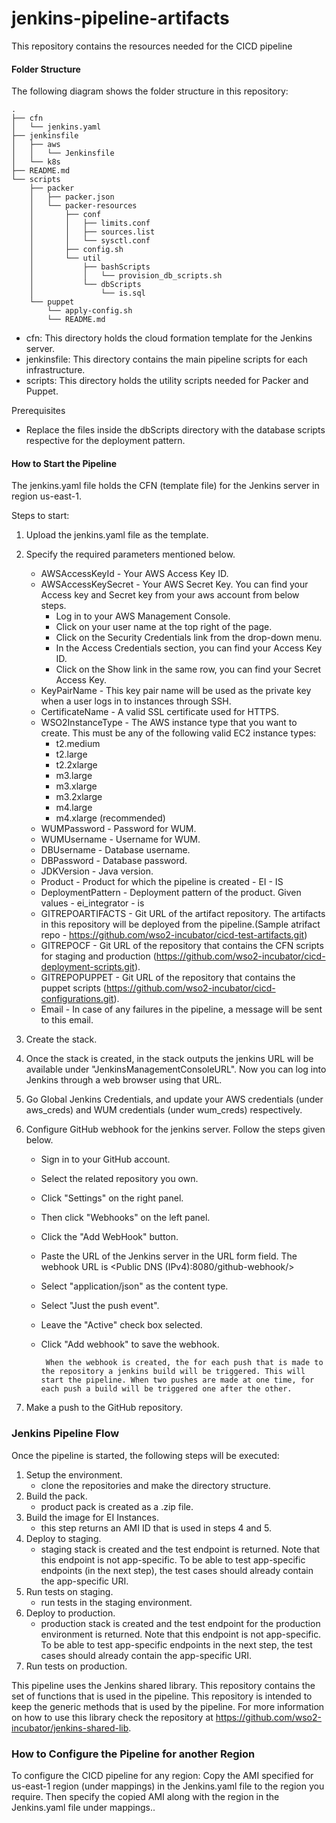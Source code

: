 # jenkins-pipeline-artifacts

This repository contains the resources needed for the CICD pipeline

#### Folder Structure
The following diagram shows the folder structure in this repository:

```
.
├── cfn
│   └── jenkins.yaml
├── jenkinsfile
│   ├── aws
│   │   └── Jenkinsfile
│   └── k8s
├── README.md
└── scripts
    ├── packer
    │   ├── packer.json
    │   └── packer-resources
    │       ├── conf
    │       │   ├── limits.conf
    │       │   ├── sources.list
    │       │   └── sysctl.conf
    │       ├── config.sh
    │       └── util
    │           ├── bashScripts
    │           │   └── provision_db_scripts.sh
    │           └── dbScripts
    │               └── is.sql
    └── puppet
        └── apply-config.sh
        └── README.md
```
* cfn: This directory holds the cloud formation template for the Jenkins server.
* jenkinsfile: This directory contains the main pipeline scripts for each infrastructure.
* scripts: This directory holds the utility scripts needed for Packer and Puppet.

Prerequisites
* Replace the files inside the dbScripts directory with the database scripts respective for the deployment pattern.

#### How to Start the Pipeline
The jenkins.yaml file holds the CFN (template file) for the Jenkins server in region us-east-1.

Steps to start:
1.  Upload the jenkins.yaml file as the template.
2.  Specify the required parameters mentioned below.
    *   AWSAccessKeyId - Your AWS Access Key ID.
    *   AWSAccessKeySecret - Your AWS Secret Key.
    You can find your Access key and Secret key from your aws account from below steps.
        -   Log in to your AWS Management Console.
        -   Click on your user name at the top right of the page.
        -   Click on the Security Credentials link from the drop-down menu.
        -   In the Access Credentials section, you can find your Access Key ID.
        -   Click on the Show link in the same row, you can find your Secret Access Key.
    *   KeyPairName - This key pair name will be used as the private key when a user logs in to instances through SSH.
    *   CertificateName - A valid SSL certificate used for HTTPS.
    *   WSO2InstanceType - The AWS instance type that you want to create. This must be any of the following valid EC2 instance types:
        -   t2.medium
        -   t2.large
        -   t2.2xlarge
        -   m3.large
        -   m3.xlarge
        -   m3.2xlarge
        -   m4.large
        -   m4.xlarge (recommended)
    *   WUMPassword - Password for WUM.
    *   WUMUsername - Username for WUM.
    *   DBUsername - Database username.
    *   DBPassword - Database password.
    *   JDKVersion - Java version.
    *   Product - Product for which the pipeline is created
            -   EI
            -   IS
    *   DeploymentPattern - Deployment pattern of the product. Given values
            -   ei_integrator
            -   is
    *   GITREPOARTIFACTS - Git URL of the artifact repository. The artifacts in this repository will be deployed from the pipeline.(Sample atrifact repo - https://github.com/wso2-incubator/cicd-test-artifacts.git)
    *   GITREPOCF - Git URL of the repository that contains the CFN scripts for staging and production (https://github.com/wso2-incubator/cicd-deployment-scripts.git).
    *   GITREPOPUPPET - Git URL of the repository that contains the puppet scripts (https://github.com/wso2-incubator/cicd-configurations.git).
    *   Email - In case of any failures in the pipeline, a message will be sent to this email.

3. Create the stack.
4. Once the stack is created, in the stack outputs the jenkins URL will be available under "JenkinsManagementConsoleURL". Now you can log into Jenkins through a web browser using that URL.
5. Go Global Jenkins Credentials, and update your AWS credentials (under aws_creds) and WUM credentials (under wum_creds) respectively.
6. Configure GitHub webhook for the jenkins server. Follow the steps given below.
    - Sign in to your GitHub account.
    - Select the related repository you own.
    - Click "Settings" on the right panel.
    - Then click "Webhooks" on the left panel.
    - Click the "Add WebHook" button.
    - Paste the URL of the Jenkins server in the URL form field. The webhook URL is <Public DNS (IPv4):8080/github-webhook/>
    - Select "application/json" as the content type.
    - Select "Just the push event".
    - Leave the "Active" check box selected.
    - Click "Add webhook" to save the webhook.

           When the webhook is created, the for each push that is made to the repository a jenkins build will be triggered. This will start the pipeline. When two pushes are made at one time, for each push a build will be triggered one after the other.

5.  Make a push to the GitHub repository.

### Jenkins Pipeline Flow
Once the pipeline is started, the following steps will be executed:

1. Setup the environment.
    - clone the repositories and make the directory structure.
2. Build the pack.
    - product pack is created as a .zip file.
3. Build the image for EI Instances.
    - this step returns an AMI ID that is used in steps 4 and 5.
4. Deploy to staging.
    - staging stack is created and the test endpoint is returned. Note that this endpoint is not app-specific. To be able to test app-specific endpoints (in the next step), the test cases should already contain the app-specific URI.
5. Run tests on staging.
    - run tests in the staging environment.
6. Deploy to production.
    - production stack is created and the test endpoint for the production environment is returned. Note that this endpoint is not app-specific. To be able to test app-specific endpoints in the next step, the test cases should already contain the app-specific URI.
7. Run tests on production.

This pipeline uses the Jenkins shared library. This repository contains the set of functions that is used in the pipeline. This repository is intended to keep the generic methods that is used by the pipeline. For more information on how to use this library check the repository at https://github.com/wso2-incubator/jenkins-shared-lib.

### How to Configure the Pipeline for another Region

To configure the CICD pipeline for any region: Copy the AMI specified for us-east-1 region (under mappings) in the Jenkins.yaml file to the region you require. Then specify the copied AMI along with the region in the Jenkins.yaml file under mappings..
